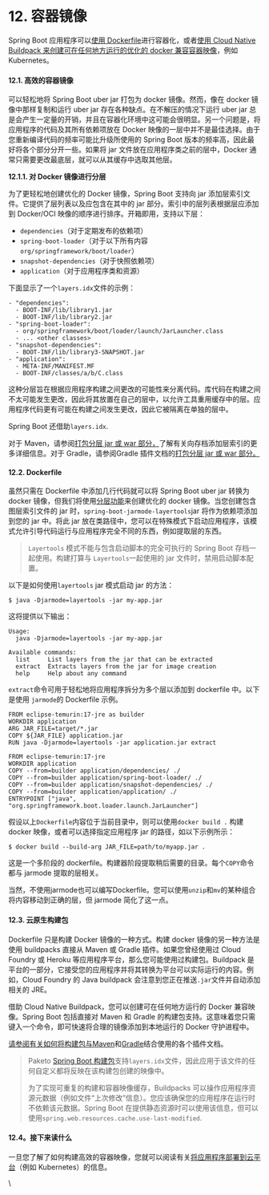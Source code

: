 # 12. 容器镜像

Spring Boot 应用程序可以[使用 Dockerfile](https://docs.spring.io/spring-boot/docs/current/reference/htmlsingle/#container-images.dockerfiles)进行容器化，或者[使用 Cloud Native Buildpack 来创建可在任何地方运行的优化的 docker 兼容容器映像](https://docs.spring.io/spring-boot/docs/current/reference/htmlsingle/#container-images.buildpacks)，例如Kubernetes。

#### 12.1. 高效的容器镜像

可以轻松地将 Spring Boot uber jar 打包为 docker 镜像。然而，像在 docker 镜像中那样复制和运行 uber jar 存在各种缺点。在不解压的情况下运行 uber jar 总是会产生一定量的开销，并且在容器化环境中这可能会很明显。另一个问题是，将应用程序的代码及其所有依赖项放在 Docker 映像的一层中并不是最佳选择。由于您重新编译代码的频率可能比升级所使用的 Spring Boot 版本的频率高，因此最好将各个部分分开一些。如果将 jar 文件放在应用程序类之前的层中，Docker 通常只需要更改最底层，就可以从其缓存中选取其他层。

**12.1.1. 对 Docker 镜像进行分层**

为了更轻松地创建优化的 Docker 镜像，Spring Boot 支持向 jar 添加层索引文件。它提供了层列表以及应包含在其中的 jar 部分。索引中的层列表根据层应添加到 Docker/OCI 映像的顺序进行排序。开箱即用，支持以下层：

* `dependencies`（对于定期发布的依赖项）
* `spring-boot-loader`（对于以下所有内容`org/springframework/boot/loader`）
* `snapshot-dependencies`（对于快照依赖项）
* `application`（对于应用程序类和资源）

下面显示了一个`layers.idx`文件的示例：

```
- "dependencies":
  - BOOT-INF/lib/library1.jar
  - BOOT-INF/lib/library2.jar
- "spring-boot-loader":
  - org/springframework/boot/loader/launch/JarLauncher.class
  - ... <other classes>
- "snapshot-dependencies":
  - BOOT-INF/lib/library3-SNAPSHOT.jar
- "application":
  - META-INF/MANIFEST.MF
  - BOOT-INF/classes/a/b/C.class
```

这种分层旨在根据应用程序构建之间更改的可能性来分离代码。库代码在构建之间不太可能发生更改，因此将其放置在自己的层中，以允许工具重用缓存中的层。应用程序代码更有可能在构建之间发生更改，因此它被隔离在单独的层中。

Spring Boot 还借助`layers.idx`.

对于 Maven，请参阅[打包分层 jar 或 war 部分，](https://docs.spring.io/spring-boot/docs/3.2.0/maven-plugin/reference/htmlsingle/#repackage-layers)了解有关向存档添加层索引的更多详细信息。对于 Gradle，请参阅Gradle 插件文档的[打包分层 jar 或 war 部分。](https://docs.spring.io/spring-boot/docs/3.2.0/gradle-plugin/reference/htmlsingle/#packaging-layered-archives)

#### 12.2. Dockerfile

虽然只需在 Dockerfile 中添加几行代码就可以将 Spring Boot uber jar 转换为 docker 镜像，但我们将使用[分层功能](https://docs.spring.io/spring-boot/docs/current/reference/htmlsingle/#container-images.efficient-images.layering)来创建优化的 docker 镜像。当您创建包含图层索引文件的 jar 时，`spring-boot-jarmode-layertools`jar 将作为依赖项添加到您的 jar 中。将此 jar 放在类路径中，您可以在特殊模式下启动应用程序，该模式允许引导代码运行与应用程序完全不同的东西，例如提取层的东西。

> `Layertools` 模式不能与包含启动脚本的完全可执行的 Spring Boot 存档一起使用。构建打算与 `Layertools`一起使用的 jar 文件时，禁用启动脚本配置。

以下是如何使用`layertools` jar 模式启动 jar 的方法：

```
$ java -Djarmode=layertools -jar my-app.jar
```

这将提供以下输出：

```
Usage:
  java -Djarmode=layertools -jar my-app.jar
​
Available commands:
  list     List layers from the jar that can be extracted
  extract  Extracts layers from the jar for image creation
  help     Help about any command
```

`extract`命令可用于轻松地将应用程序拆分为多个层以添加到 dockerfile 中。以下是使用 `jarmode`的 Dockerfile 示例。

```
FROM eclipse-temurin:17-jre as builder
WORKDIR application
ARG JAR_FILE=target/*.jar
COPY ${JAR_FILE} application.jar
RUN java -Djarmode=layertools -jar application.jar extract
​
FROM eclipse-temurin:17-jre
WORKDIR application
COPY --from=builder application/dependencies/ ./
COPY --from=builder application/spring-boot-loader/ ./
COPY --from=builder application/snapshot-dependencies/ ./
COPY --from=builder application/application/ ./
ENTRYPOINT ["java", "org.springframework.boot.loader.launch.JarLauncher"]
```

假设以上`Dockerfile`内容位于当前目录中，则可以使用`docker build .` 构建 docker 映像，或者可以选择指定应用程序 jar 的路径，如以下示例所示：

```
$ docker build --build-arg JAR_FILE=path/to/myapp.jar .
```

这是一个多阶段的 dockerfile。构建器阶段提取稍后需要的目录。每个`COPY`命令都与 jarmode 提取的层相关。

当然，不使用jarmode也可以编写Dockerfile。您可以使用`unzip`和`mv`的某种组合将内容移动到正确的层，但 jarmode 简化了这一点。

#### 12.3. 云原生构建包

Dockerfile 只是构建 Docker 镜像的一种方式。构建 docker 镜像的另一种方法是使用 buildpacks 直接从 Maven 或 Gradle 插件。如果您曾经使用过 Cloud Foundry 或 Heroku 等应用程序平台，那么您可能使用过构建包。Buildpack 是平台的一部分，它接受您的应用程序并将其转换为平台可以实际运行的内容。例如，Cloud Foundry 的 Java buildpack 会注意到您正在推送`.jar`文件并自动添加相关的 JRE。

借助 Cloud Native Buildpack，您可以创建可在任何地方运行的 Docker 兼容映像。Spring Boot 包括直接对 Maven 和 Gradle 的构建包支持。这意味着您只需键入一个命令，即可快速将合理的镜像添加到本地运行的 Docker 守护进程中。

[请参阅有关如何将构建包与Maven](https://docs.spring.io/spring-boot/docs/3.2.0/maven-plugin/reference/htmlsingle/#build-image)和[Gradle](https://docs.spring.io/spring-boot/docs/3.2.0/gradle-plugin/reference/htmlsingle/#build-image)结合使用的各个插件文档。

> Paketo [Spring Boot 构建包](https://github.com/paketo-buildpacks/spring-boot)支持`layers.idx`文件，因此应用于该文件的任何自定义都将反映在该构建包创建的映像中。
>
> 为了实现可重复的构建和容器映像缓存，Buildpacks 可以操作应用程序资源元数据（例如文件“上次修改”信息）。您应该确保您的应用程序在运行时不依赖该元数据。Spring Boot 在提供静态资源时可以使用该信息，但可以使用`spring.web.resources.cache.use-last-modified`.

#### 12.4。接下来读什么

一旦您了解了如何构建高效的容器映像，您就可以阅读有关[将应用程序部署到云平台](https://docs.spring.io/spring-boot/docs/current/reference/htmlsingle/#deployment.cloud.kubernetes)（例如 Kubernetes）的信息。

\
